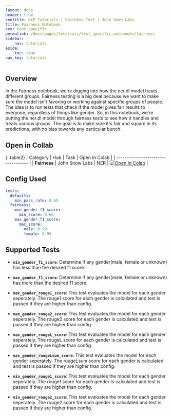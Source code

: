 ```yaml
---
layout: docs
header: true
seotitle: NLP Tutorials | Fairness Test | John Snow Labs
title: Fairness Notebook
key: test_specific
permalink: /docs/pages/tutorials/test_specific_notebooks/fairness
sidebar:
    nav: tutorials
aside:
    toc: true
nav_key: tutorials
---
```


<div class="main-docs" markdown="1"><div class="h3-box" markdown="1">

## Overview

In the Fairness notebook, we're digging into how the ner.dl model treats different groups. Fairness testing is a big deal because we want to make sure the model isn't favoring or working against specific groups of people. The idea is to run tests that check if the model gives fair results to everyone, regardless of things like gender. So, in this notebook, we're putting the ner.dl model through fairness tests to see how it handles and treats various groups. The goal is to make sure it's fair and square in its predictions, with no bias towards any particular bunch.

## Open in Collab

{:.table2}
| Category               | Hub                           | Task                              | Open In Colab                                                                                                                                                                                                                                    |
| ----------------------------------- |
|  **Fairness**   | John Snow Labs                    | NER                               | [![Open In Colab](https://colab.research.google.com/assets/colab-badge.svg)](https://colab.research.google.com/github/JohnSnowLabs/langtest/blob/main/demo/tutorials/test-specific-notebooks/Fairness_Demo.ipynb)                                |

<div class="main-docs" markdown="1"><div class="h3-box" markdown="1">

## Config Used

```yml 
tests:     
  defaults:
    min_pass_rate: 0.65
  fairness:
    min_gender_f1_score:
      min_score: 0.66  
    max_gender_f1_score:
      max_score:
        male: 0.99
        female: 0.95
```

<div class="main-docs" markdown="1"><div class="h3-box" markdown="1">


## Supported Tests

- **`min_gender_f1_score`**: Determine if any gender(male, female or unknown) has less than the desired f1 score.

- **`max_gender_f1_score`**:  Determine if any gender(male, female or unknown) has more than the desired f1 score.

- **`max_gender_rouge1_score`**: This test evaluates the model for each gender seperately. The rouge1 score for each gender is calculated and test is passed if they are higher than config.

- **`max_gender_rouge2_score`**: This test evaluates the model for each gender seperately. The rouge2 score for each gender is calculated and test is passed if they are higher than config.

- **`max_gender_rougeL_score`**: This test evaluates the model for each gender seperately. The rougeL score for each gender is calculated and test is passed if they are higher than config.

- **`max_gender_rougeLsum_score`**: This test evaluates the model for each gender seperately. The rougeLsum score for each gender is calculated and test is passed if they are higher than config.

- **`min_gender_rouge1_score`**: This test evaluates the model for each gender seperately. The rouge1 score for each gender is calculated and test is passed if they are higher than config.

- **`min_gender_rouge2_score`**: This test evaluates the model for each gender seperately. The rouge2 score for each gender is calculated and test is passed if they are higher than config.

</div></div>